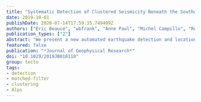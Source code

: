 ```yaml
---
title: "Systematic Detection of Clustered Seismicity Beneath the Southwestern Alps"
date: 2019-10-01
publishDate: 2020-07-14T17:59:35.749409Z
authors: ["Eric Beaucé", "wbfrank", "Anne Paul", "Michel Campillo", "Robert D van der Hilst"]
publication_types: ["2"]
abstract: "We present a new automated earthquake detection and location method based on beamforming (or back projection) and template matching and apply it to study the seismicity of the Southwestern Alps. We use beamforming with prior knowledge of the 3-D variations of seismic velocities as a first detection run to search for earthquakes that are used as templates in a subsequent matched-filter search. Template matching allows us to detect low signal-to-noise ratio events and thus to obtain a high spatiotemporal resolution of the seismicity in the Southwestern Alps. We describe how we address the problem of false positives in energy-based earthquake detection with supervised machine learning and how to best leverage template matching to iteratively refine the templates and the detection. We detected 18,754 earthquakes over 1 year (our catalog is available online) and observed temporal clustering of the earthquake occurrence in several regions. This statistical study of the collective behavior of earthquakes provides insights into the mechanisms of earthquake occurrence. Based on our observations, we infer the mechanisms responsible for the seismic activity in three regions of interest: the Ubaye valley, the Briançonnais, and the Dora Maira massif. Our conclusions point to the importance of fault interactions to explain the earthquake occurrence in the Briançonnais and the Dora Maira massif, whereas fluids seem to be the major driving mechanism in the Ubaye valley."
featured: false
publication: "*Journal of Geophysical Research*"
doi: "10.1029/2019JB018110"
group: tecto
tags:
- detection
- matched-filter
- clustering
- Alps
---
```


